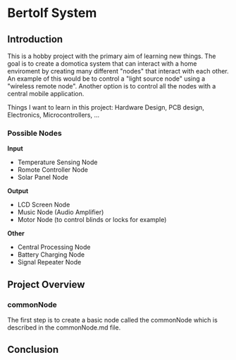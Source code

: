 # Bertolf System
## Introduction
This is a hobby project with the primary aim of learning new things. The goal is to create a domotica system that can interact with a home enviroment by creating many different "nodes" that interact with each other. An example of this would be to control a "light source node" using a "wireless remote node". Another option is to control all the nodes with a central mobile application.

Things I want to learn in this project:
Hardware Design, PCB design, Electronics, Microcontrollers, ...


### Possible Nodes
**Input**
- Temperature Sensing Node
- Romote Controller Node
- Solar Panel Node

**Output**
- LCD Screen Node
- Music Node (Audio Amplifier)
- Motor Node (to control blinds or locks for example)

**Other**
- Central Processing Node
- Battery Charging Node
- Signal Repeater Node

## Project Overview
### commonNode
The first step is to create a basic node called the commonNode which is described in the commonNode.md file.


## Conclusion




